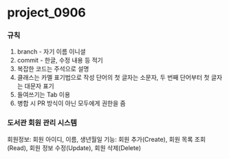 # project_0906

### 규칙
1. branch - 자기 이름 이니셜
2. commit - 한글, 수정 내용 등 적기
3. 복잡한 코드는 주석으로 설명
4. 클래스는 카멜 표기법으로 작성
   단어의 첫 글자는 소문자, 두 번째 단어부터 첫 글자는 대문자 표기
5. 들여쓰기는 Tab 이용
6. 병합 시 PR 방식이 아닌 모두에게 권한을 줌

### 도서관 회원 관리 시스템
회원정보: 회원 아이디, 이름, 생년월일
기능: 회원 추가(Create), 회원 목록 조회(Read), 회원 정보 수정(Update), 회원 삭제(Delete)